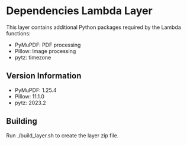 # Dependencies Lambda Layer

This layer contains additional Python packages required by the Lambda functions:

- PyMuPDF: PDF processing
- Pillow: Image processing
- pytz: timezone

## Version Information
- PyMuPDF: 1.25.4
- Pillow: 11.1.0
- pytz: 2023.2

## Building
Run ./build_layer.sh to create the layer zip file.
